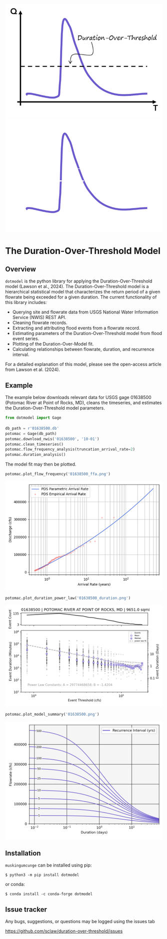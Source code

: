 ![](images/logo_1.png#gh-light-mode-only "Duration-Over-Threshold")
![](images/logo_1_dm.png#gh-dark-mode-only "Duration-Over-Threshold")


# The Duration-Over-Threshold Model

## Overview
`dotmodel` is the python library for applying the Duration-Over-Threshold model (Lawson et al., 2024).  The 
Duration-Over-Threshold model is a hierarchical statistical model that characterizes the return period of a given 
flowrate being exceeded for a given duration.  The current functionality of this library includes:

* Querying site and flowrate data from USGS National Water Information Service (NWIS) REST API.
* Cleaning flowrate records.
* Extracting and attributing flood events from a flowrate record.
* Estimating parameters of the Duration-Over-Threshold model from flood event series.
* Plotting of the Duration-Over-Model fit.
* Calculating relationships between flowrate, duration, and recurrence interval.

For a detailed explanation of this model, please see the open-access article from Lawson et al. (2024).

## Example

The example below downloads relevant data for USGS gage 01638500 (Potomac River at Point of Rocks, MD), cleans the 
timeseries, and estimates the Duration-Over-Threshold model parameters.

```python
from dotmodel import Gage

db_path = r'01638500.db'
potomac = Gage(db_path)
potomac.download_nwis('01638500', '10-01')
potomac.clean_timeseries()
potomac.flow_frequency_analysis(truncation_arrival_rate=2)
potomac.duration_analysis()
```

The model fit may then be plotted.


```python
potomac.plot_flow_frequency('01638500_ffa.png')
```
![](images/01638500_ffa.png "Potomac flow frequency")
```python
potomac.plot_duration_power_law('01638500_duration.png')
```
![](images/01638500_duration.png "Potomac duration dynamics")
```python
potomac.plot_model_summary('01638500.png')
```
![](images/01638500.png "Potomac Duration-Over-Threshold Summary")


## Installation

`muskingumcunge` can be installed using pip:
	
    $ python3 -m pip install dotmodel

or conda:

    $ conda install -c conda-forge dotmodel

## Issue tracker

Any bugs, suggestions, or questions may be logged using the issues tab

https://github.com/sclaw/duration-over-threshold/issues